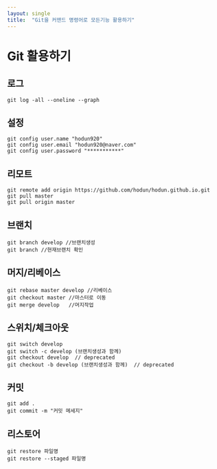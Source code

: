 ```yaml
---
layout: single
title:  "Git을 커맨드 명령어로 모든기능 활용하기"
---
```


# Git 활용하기

## 로그
```console
git log -all --oneline --graph  
```
## 설정
```console
git config user.name "hodun920"  
git config user.email "hodun920@naver.com"  
git config user.password "***********"  
```
## 리모트
```console
git remote add origin https://github.com/hodun/hodun.github.io.git  
git pull master  
git pull origin master  
```
## 브랜치
```console
git branch develop //브랜치생성
git branch //현재브랜치 확인
```
## 머지/리베이스
```console
git rebase master develop //리베이스
git checkout master //마스터로 이동
git merge develop   //머지작업
```
## 스위치/체크아웃
```console
git switch develop  
git switch -c develop (브랜치생성과 함께)  
git checkout develop  // deprecated
git checkout -b develop (브랜치생성과 함께)  // deprecated
```
## 커밋
```console
git add .  
git commit -m "커밋 메세지"  
```
## 리스토어
```console
git restore 파일명
git restore --staged 파일명
```